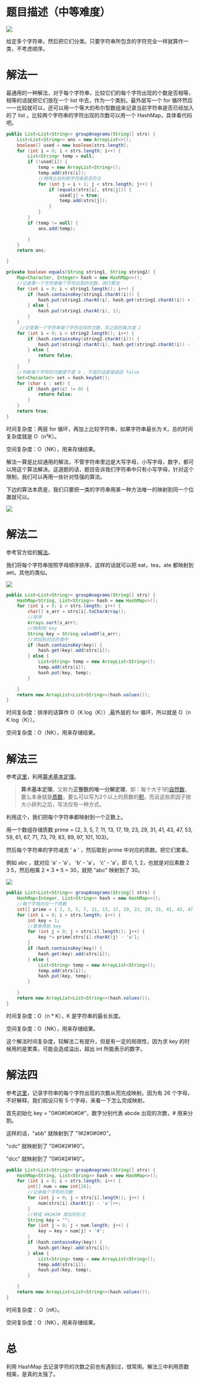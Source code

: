 # 题目描述（中等难度）

![](https://windliang.oss-cn-beijing.aliyuncs.com/49.jpg)

给定多个字符串，然后把它们分类。只要字符串所包含的字符完全一样就算作一类，不考虑顺序。

# 解法一

最通用的一种解法，对于每个字符串，比较它们的每个字符出现的个数是否相等，相等的话就把它们放在一个 list 中去，作为一个类别。最外层写一个 for 循环然后一一比较就可以，还可以用一个等大的布尔型数组来记录当前字符串是否已经加入的了 list 。比较两个字符串的字符出现的次数可以用一个 HashMap，具体看代码吧。

``` java
public List<List<String>> groupAnagrams(String[] strs) {
    List<List<String>> ans = new ArrayList<>();
    boolean[] used = new boolean[strs.length];
    for (int i = 0; i < strs.length; i++) {
        List<String> temp = null;
        if (!used[i]) {
            temp = new ArrayList<String>();
            temp.add(strs[i]);
            //两两比较判断字符串是否符合
            for (int j = i + 1; j < strs.length; j++) {
                if (equals(strs[i], strs[j])) {
                    used[j] = true;
                    temp.add(strs[j]);
                }
            }
        }
        if (temp != null) {
            ans.add(temp);

        }
    }
    return ans;

}

private boolean equals(String string1, String string2) {
    Map<Character, Integer> hash = new HashMap<>();
    //记录第一个字符串每个字符出现的次数，进行累加
    for (int i = 0; i < string1.length(); i++) {
        if (hash.containsKey(string1.charAt(i))) {
            hash.put(string1.charAt(i), hash.get(string1.charAt(i)) + 1);
        } else {
            hash.put(string1.charAt(i), 1);
        }
    }
     //记录第一个字符串每个字符出现的次数，将之前的每次减 1
    for (int i = 0; i < string2.length(); i++) {
        if (hash.containsKey(string2.charAt(i))) {
            hash.put(string2.charAt(i), hash.get(string2.charAt(i)) - 1);
        } else {
            return false;
        }
    }
    //判断每个字符的次数是不是 0 ，不是的话直接返回 false
    Set<Character> set = hash.keySet();
    for (char c : set) {
        if (hash.get(c) != 0) {
            return false;
        }
    }
    return true;
}
```

时间复杂度：两层 for 循环，再加上比较字符串，如果字符串最长为 K，总的时间复杂度就是 O（n²K）。

空间复杂度：O（NK），用来存储结果。

解法一算是比较通用的解法，不管字符串里边是大写字母，小写字母，数字，都可以用这个算法解决。这道题的话，题目告诉我们字符串中只有小写字母，针对这个限制，我们可以再用一些针对性强的算法。

下边的算法本质是，我们只要把一类的字符串用某一种方法唯一的映射到同一个位置就可以。

![](https://windliang.oss-cn-beijing.aliyuncs.com/49_2.jpg)

# 解法二

参考官方给的[解法](https://leetcode.com/problems/group-anagrams/solution/)。

我们将每个字符串按照字母顺序排序，这样的话就可以把 eat，tea，ate 都映射到 aet。其他的类似。

![](https://windliang.oss-cn-beijing.aliyuncs.com/49_3.jpg)

```java
public List<List<String>> groupAnagrams(String[] strs) {
    HashMap<String, List<String>> hash = new HashMap<>();
    for (int i = 0; i < strs.length; i++) {
        char[] s_arr = strs[i].toCharArray();
        //排序
        Arrays.sort(s_arr);
        //映射到 key
        String key = String.valueOf(s_arr); 
        //添加到对应的类中
        if (hash.containsKey(key)) {
            hash.get(key).add(strs[i]);
        } else {
            List<String> temp = new ArrayList<String>();
            temp.add(strs[i]);
            hash.put(key, temp);
        }

    }
    return new ArrayList<List<String>>(hash.values()); 
}
```

时间复杂度：排序的话算作 O（K log（K））,最外层的 for 循环，所以就是 O（n K log（K））。

空间复杂度：O（NK），用来存储结果。

# 解法三

参考[这里](https://leetcode.com/problems/group-anagrams/discuss/19183/Java-beat-100!!!-use-prime-number)，利用[算术基本定理](https://zh.wikipedia.org/wiki/%E7%AE%97%E6%9C%AF%E5%9F%BA%E6%9C%AC%E5%AE%9A%E7%90%86)。

> **算术基本定理**，又称为**正整数的唯一分解定理**，即：每个大于1的[自然数](https://zh.wikipedia.org/wiki/%E8%87%AA%E7%84%B6%E6%95%B0)，要么本身就是[质数](https://zh.wikipedia.org/wiki/%E8%B4%A8%E6%95%B0)，要么可以写为2个以上的质数的[积](https://zh.wikipedia.org/wiki/%E7%A7%AF)，而且这些质因子按大小排列之后，写法仅有一种方式。

利用这个，我们把每个字符串都映射到一个正数上。

用一个数组存储质数 prime = {2, 3, 5, 7, 11, 13, 17, 19, 23, 29, 31, 41, 43, 47, 53, 59, 61, 67, 71, 73, 79, 83, 89, 97, 101, 103}。

然后每个字符串的字符减去 ' a ' ，然后取到 prime 中对应的质数。把它们累乘。

例如 abc ，就对应 'a' - 'a'， 'b' - 'a'， 'c' - 'a'，即 0, 1, 2，也就是对应素数 2 3 5，然后相乘 2 * 3 * 5 = 30，就把 "abc" 映射到了 30。

![](https://windliang.oss-cn-beijing.aliyuncs.com/49_4.jpg)

```java
public List<List<String>> groupAnagrams(String[] strs) {
    HashMap<Integer, List<String>> hash = new HashMap<>();
    //每个字母对应一个质数
    int[] prime = { 2, 3, 5, 7, 11, 13, 17, 19, 23, 29, 31, 41, 43, 47, 53, 59, 61, 67, 71, 73, 79, 83, 89, 97, 101, 103 };
    for (int i = 0; i < strs.length; i++) {
        int key = 1;
        //累乘得到 key
        for (int j = 0; j < strs[i].length(); j++) {
            key *= prime[strs[i].charAt(j) - 'a'];
        } 
        if (hash.containsKey(key)) {
            hash.get(key).add(strs[i]);
        } else {
            List<String> temp = new ArrayList<String>();
            temp.add(strs[i]);
            hash.put(key, temp);
        }

    }
    return new ArrayList<List<String>>(hash.values());
}

```

时间复杂度：O（n * K），K 是字符串的最长长度。

空间复杂度：O（NK），用来存储结果。

这个解法时间复杂度，较解法二有提升，但是有一定的局限性，因为求 key 的时候用的是累乘，可能会造成溢出，超出 int 所能表示的数字。

# 解法四

参考[这里](https://leetcode.com/problems/group-anagrams/solution/)，记录字符串的每个字符出现的次数从而完成映射。因为有 26 个字母，不好解释，我们假设只有 5 个字母，来看一下怎么完成映射。

首先初始化 key = "0#0#0#0#0#"，数字分别代表 abcde 出现的次数，# 用来分割。

这样的话，"abb" 就映射到了  "1#2#0#0#0"。

"cdc" 就映射到了 "0#0#2#1#0"。

"dcc" 就映射到了 "0#0#2#1#0"。

```java
public List<List<String>> groupAnagrams(String[] strs) {
    HashMap<String, List<String>> hash = new HashMap<>();
    for (int i = 0; i < strs.length; i++) {
        int[] num = new int[26];
        //记录每个字符的次数
        for (int j = 0; j < strs[i].length(); j++) {
            num[strs[i].charAt(j) - 'a']++;
        }
        //转成 0#2#2# 类似的形式
        String key = "";
        for (int j = 0; j < num.length; j++) {
            key = key + num[j] + '#';
        }
        if (hash.containsKey(key)) {
            hash.get(key).add(strs[i]);
        } else {
            List<String> temp = new ArrayList<String>();
            temp.add(strs[i]);
            hash.put(key, temp);
        }

    }
    return new ArrayList<List<String>>(hash.values());
}
```

时间复杂度： O（nK）。

空间复杂度：O（NK），用来存储结果。

# 总

利用 HashMap 去记录字符的次数之前也有遇到过，很常用。解法三中利用质数相乘，是真的太强了。